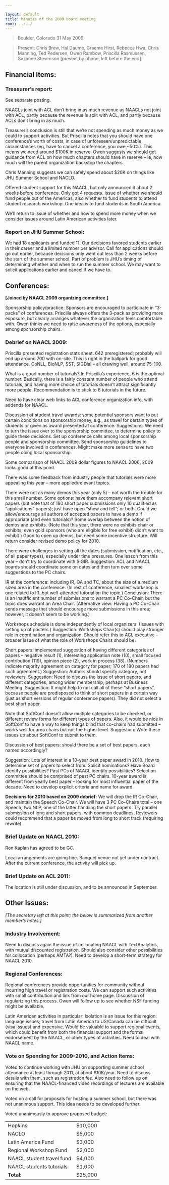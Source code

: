 ```yaml
---

layout: default
title: Minutes of the 2009 board meeting
root: ../../
---
```


> Boulder, Colorado
> 31 May 2009

> Present: Chris Brew, Hal Daume, Graeme Hirst, Rebecca Hwa, Chris Manning, Ted Pedersen, Owen Rambow, Priscilla Rasmussen, Suzanne Stevenson \[present by phone, left before the end\].

Financial Items:
----------------

### Treasurer’s report:

See separate posting.

NAACLs joint with ACL don’t bring in as much revenue as NAACLs not joint with ACL, partly because the revenue is split with ACL, and partly because ACLs don’t bring in as much.

Treasurer’s conclusion is still that we’re not spending as much money as we could to support activities. But Priscilla notes that you should have one conference’s worth of costs, in case of unforeseen/unpredictable circumstances (eg, have to cancel a conference, you owe ~50%). This means we need around $100K in reserve. Owen suggests we should get guidance from ACL on how much chapters should have in reserve – ie, how much will the parent organization backstop the chapters.

Chris Manning suggests we can safely spend about $20K on things like JHU Summer School and NACLO.

Offered student support for this NAACL, but only announced it about 2 weeks before conference. Only got 4 requests. Issue of whether we should fund people out of the Americas, also whether to fund students to attend student research workshop. One idea is to fund students in South America.

We’ll return to issue of whether and how to spend more money when we consider issues around Latin American activities later.

### Report on JHU Summer School:

We had 18 applicants and funded 11. Our decisions favored students earlier in their career and a limited number per advisor. Call for applications should go out earlier, because decisions only went out less than 2 weeks before the start of the summer school. Part of problem is JHU’s timing of determining whether and when to run the summer school. We may want to solicit applications earlier and cancel if we have to.

Conferences:
------------

**\[Joined by NAACL 2009 organizing committee.\]**

Sponsorship policy/practice: Sponsors are encouraged to participate in “3-packs” of conferences. Priscilla always offers the 3-pack as providing more exposure, but clearly arranges whatever the organization feels comfortable with. Owen thinks we need to raise awareness of the options, especially among sponsorship chairs.

### Debrief on NAACL 2009:

Priscilla presented registration stats sheet. 642 preregistered; probably will end up around 700 with on-site. This is right in the ballpark for good attendance. CoNLL, BioNLP, SST, SIGDial – all drawing well, around 75-100.

What is a good number of tutorials? In Priscilla’s experience, 6 is the optimal number. Basically, there is a fairly constant number of people who attend tutorials, and having more choice of tutorials doesn’t attract significantly more people. Recommendation is to stick to 6 tutorials in the future.

Need to have clear web links to ACL conference organization info, with addenda for NAACL.

Discussion of student travel awards: some potential sponsors want to put certain conditions on sponsorship money, e.g., as travel for certain types of students or given as award presented at conference. Suggestions: We need to turn the issue over to the sponsorship committee, to determine policy to guide these decisions. Set up conference calls among local sponsorship people and sponsorship committee. Send sponsorship guidelines to everyone involved in conferences. Might make more sense to have two people doing local sponsorship.

Some comparison of NAACL 2009 dollar figures to NAACL 2006; 2009 looks good at this point.

There was some feedback from industry people that tutorials were more appealing this year – more applied/relevant topics.

There were not as many demos this year (only 5) – not worth the trouble for this small number. Some options: have them accompany relevant short papers (but note that of 180 short paper submissions only 10 qualified as “applications” papers); just have open “show and tell”; or both. Could we allow/encourage all authors of accepted papers to have a demo if appropriate (and even tutorials)? Some overlap between the notion of demos and exhibits. (Note that this year, there were no exhibits chair or exhibits; even gold sponsors (who are eligible for free exhibit) didn’t want to exhibit.) Good to open up demos, but need some incentive structure. Will return consider revised demo policy for 2010.

There were challenges in setting all the dates (submission, notification, etc., of all paper types), especially under time pressures. One lesson from this year – don’t try to coordinate with SIGIR. Suggestion: ACL and NAACL boards should coordinate some on dates and then turn over some suggestions to the PC chairs.

IR at the conference: including IR, QA and TC, about the size of a medium sized area in the conference. (In rest of conference, smallest workshop is one related to IR, but well-attended tutorial on the topic.) Conclusion: There is an insufficient number of submissions to warrant a PC Co-Chair, but the topic does warrant an Area Chair. (Alternative view: Having a PC Co-Chair sends message that should encourage more submissions in this area; however, it doesn’t seem to be working.)

Workshops schedule is done independently of local organizers. (Issues with setting up of posters.) Suggestion: Workshops Chair(s) should play stronger role in coordination and organization. Should refer this to ACL executive – broader issue of what the role of Workshops Chairs should be.

Short papers: implemented suggestion of having different categories of papers – negative result (1), interesting application note (10), small focused contribution (119), opinion piece (2), work in process (38). (Numbers indicate majority agreement on category for paper; 170 of 180 papers had such agreement.) Suggestion: Authors should specify category, not reviewers. Suggestion: Need to discuss the issue of short papers, and different categories, among wider membership, perhaps at Business Meeting. Suggestion: It might help to not call all of these “short papers”, because people are predisposed to think of short papers in a certain way (just as short versions of regular conference papers). They did not select a best short paper.

Note that SoftConf doesn’t allow multiple categories to be checked, or different review forms for different types of papers. Also, it would be nice in SoftConf to have a way to keep things blind that co-chairs had submitted – works well for area chairs but not the higher level. Suggestion: Write these issues up about SoftConf to submit to them.

Discussion of best papers: should there be a set of best papers, each named accordingly?

Suggestion: Lots of interest in a 10-year best paper award in 2010. How to determine set of papers to select from: Solicit nominations? Have Board identify possibilities? Past PCs of NAACL identify possibilities? Selection committee should be comprised of past PC chairs. 10-year award is different from yearly best paper – looking for most influential paper of the decade. Need to develop explicit criteria and name for award.

**Decisions for 2010 based on 2009 debrief:** We will drop the IR Co-Chair, and maintain the Speech Co-Chair. We will have 3 PC Co-Chairs total – one Speech, two NLP, one of the latter handling the short papers. Try parallel submission of long and short papers, with common deadlines. Reviewers could recommend that a paper be moved from long to short track (requiring rewrite).

### Brief Update on NAACL 2010:

Ron Kaplan has agreed to be GC.

Local arrangements are going fine. Banquet venue not yet under contract. After the current conference, the activity will pick up.

### Brief Update on ACL 2011:

The location is still under discussion, and to be announced in September.

Other Issues:
-------------

*\[The secretary left at this point; the below is summarized from another member’s notes.\]*

### Industry Involvement:

Need to discuss again the issue of collocating NAACL with TextAnalytics, with mutual discounted registration. Should also consider other possibilities for collocation (perhaps AMTA?). Need to develop a short-term strategy for NAACL 2010.

### Regional Conferences:

Regional conferences provide opportunities for community without incurring high travel or registration costs. We can support such activities with small contribution and link from our home page. Discussion of regularizing this process. Owen will follow up to see whether NSF funding might be available.

Latin American activities in particular: Isolation is an issue for this region: language issues; travel from Latin America to US/Canada can be difficult (visa issues) and expensive. Would be valuable to support regional events, which could benefit from both the financial support and the formal endorsement by the NAACL, or other types of activities. Need to deal with NAACL name.

### Vote on Spending for 2009-2010, and Action Items:

Voted to continue working with JHU on supporting summer school attendance at least through 2011, at about $10K/year. Need to discuss details with them, such as registration fee. Also need to follow up on ensuring that the NAACL-financed video recordings of lectures are available on the web.

Voted on a call for proposals for hosting a summer school, but there was not unanimous support. This idea needs to be developed further.

Voted unanimously to approve proposed budget:

|                           |         |
|---------------------------|---------|
| Hopkins                   | $10,000 |
| NACLO                     | $5,000  |
| Latin America Fund        | $3,000  |
| Regional Workshop Fund    | $2,000  |
| NAACL student travel fund | $4,000  |
| NAACL students tutorials  | $1,000  |
| **Total:**                | $25,000 |


